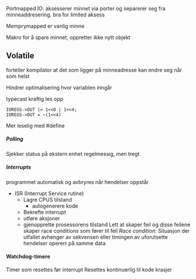 
Portmapped IO: aksesserer minnet via porter og separerer seg fra minneaddresering. bra for limited aksess

Memprymapped er vanlig minne

Makro for å spare minnet, oppretter ikke nytt objekt

## Volatile 
forteller kompilator at det som ligger på minneadresse kan endre seg når som helst

Hindrer optimalisering hvor variablen inngår

typecast kraftig les opp

```
IOREGS->OUT |= 1<<0 | 1<<4;
IOREGS->OUT = ~(1<<4)
```

Mer leselig med #define


##### Polling 
Sjekker status på ekstern enhet regelmessig, men tregt





##### Interrupts
programmet automatisk og avbryres når hendelser oppstår

- ISR (Interrupt  Service rutine)
	- Lagre CPUS tilstand
		- autogenerere kode
	- Bekrefte interrupt
	- utføre aksjoner
	- gjenopprette prosessorens tilstand
	Lett at skaper feil og disse feilene skaper race conditions som fører til feil
*Race condition*: Situasjon der utfallet avhenger av sekvensen eller timingen av uforutsette hendelser opererr på samme data

#### Watchdog-timere
Timer som resettes før interrupt
Resettes kontinuerlig til kode krasjer